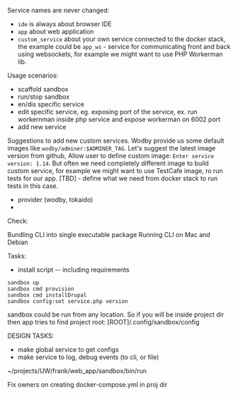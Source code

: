 Service names are never changed:
- `ide` is always about browser IDE
- `app` about web application
- `custom_service` about your own service connected to the docker stack,
the example could be `app_ws` - service for communicating front and back using websockets,
for example we might want to use PHP Workerman lib.

Usage scenarios:
- scaffold sandbox
- run/stop sandbox
- en/dis specific service
- edit specific service, eg. exposing port of the service, ex. run workernman inside php service and expose workerman on 6002 port
- add new service



Suggestions to add new custom services.
Wodby provide us some default images like `wodby/adminer:$ADMINER_TAG`. Let's suggest the latest image version from github,
Allow user to define custom image: `Enter service version: 1.14`.
But often we need completely different image to build custom service, for example we might want to use TestCafe image,
ro run tests for our app.
[TBD] - define what we need from docker stack to run tests in this case.

- provider (wodby, tokaido)
- 


Check: 

Bundling CLI into single executable package
Running CLI on Mac and Debian

Tasks:
- install script
-- including requirements


```shell script
sandbox up
sandbox cmd provision
sandbox cmd installDrupal
sandbox config:set service.php version
```

sandbox could be run from any location.
So if you will be inside project dir then app tries to find project root: [ROOT]/.config/sandbox/config


DESIGN TASKS:
- make global service to get configs
- make service to log, debug events (to cli, or file)


~/projects/UW/frank/web_app/sandbox/bin/run

Fix owners on creating docker-compose.yml in proj dir
